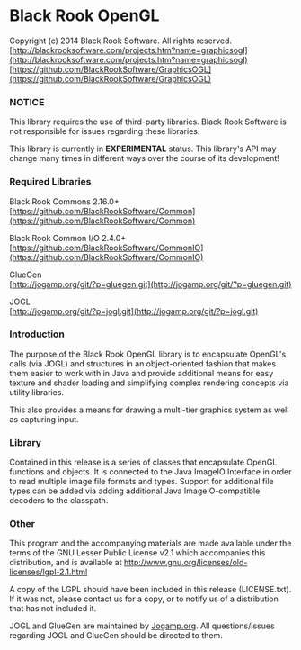 # Black Rook OpenGL

Copyright (c) 2014 Black Rook Software. All rights reserved.  
[http://blackrooksoftware.com/projects.htm?name=graphicsogl](http://blackrooksoftware.com/projects.htm?name=graphicsogl)  
[https://github.com/BlackRookSoftware/GraphicsOGL](https://github.com/BlackRookSoftware/GraphicsOGL)

### NOTICE

This library requires the use of third-party libraries. Black Rook Software 
is not responsible for issues regarding these libraries.

This library is currently in **EXPERIMENTAL** status. This library's API
may change many times in different ways over the course of its development!

### Required Libraries

Black Rook Commons 2.16.0+  
[https://github.com/BlackRookSoftware/Common](https://github.com/BlackRookSoftware/Common)

Black Rook Common I/O 2.4.0+  
[https://github.com/BlackRookSoftware/CommonIO](https://github.com/BlackRookSoftware/CommonIO)

GlueGen  
[http://jogamp.org/git/?p=gluegen.git](http://jogamp.org/git/?p=gluegen.git)

JOGL  
[http://jogamp.org/git/?p=jogl.git](http://jogamp.org/git/?p=jogl.git)

### Introduction

The purpose of the Black Rook OpenGL library is to encapsulate OpenGL's calls (via JOGL)
and structures in an object-oriented fashion that makes them easier to work
with in Java and provide additional means for easy texture and shader loading
and simplifying complex rendering concepts via utility libraries.

This also provides a means for drawing a multi-tier graphics system as well as capturing
input. 

### Library

Contained in this release is a series of classes that encapsulate OpenGL
functions and objects. It is connected to the Java ImageIO Interface
in order to read multiple image file formats and types. Support for additional
file types can be added via adding additional Java ImageIO-compatible decoders
to the classpath.

### Other

This program and the accompanying materials
are made available under the terms of the GNU Lesser Public License v2.1
which accompanies this distribution, and is available at
http://www.gnu.org/licenses/old-licenses/lgpl-2.1.html

A copy of the LGPL should have been included in this release (LICENSE.txt).
If it was not, please contact us for a copy, or to notify us of a distribution
that has not included it. 

JOGL and GlueGen are maintained by [Jogamp.org](http://jogamp.org/). All questions/issues
regarding JOGL and GlueGen should be directed to them.
